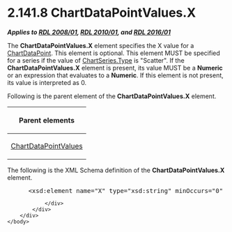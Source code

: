 <html dir="LTR" xmlns:mshelp="http://msdn.microsoft.com/mshelp" xmlns:ddue="http://ddue.schemas.microsoft.com/authoring/2003/5" xmlns:xlink="http://www.w3.org/1999/xlink" xmlns:tool="http://www.microsoft.com/tooltip">
    <head>
        <meta http-equiv="Content-Type" content="text/html; CHARSET=utf-8"></meta>
        <meta name="save" content="history"></meta>
        <title>2.141.8 ChartDataPointValues.X</title>
        <xml>
            <mshelp:toctitle title="2.141.8 ChartDataPointValues.X"></mshelp:toctitle>
            <mshelp:rltitle title="[MS-RDL]: ChartDataPointValues.X"></mshelp:rltitle>
            <mshelp:keyword index="A" term="13c7a96c-da23-4698-ba3f-181da25c5ae5"></mshelp:keyword>
            <mshelp:attr name="DCSext.ContentType" value="open specification"></mshelp:attr>
            <mshelp:attr name="AssetID" value="13c7a96c-da23-4698-ba3f-181da25c5ae5"></mshelp:attr>
            <mshelp:attr name="TopicType" value="kbRef"></mshelp:attr>
            <mshelp:attr name="DCSext.Title" value="[MS-RDL]: ChartDataPointValues.X" />
        </xml>
    </head>
    <body>
        <div id="header">
            <h1 class="heading">2.141.8 ChartDataPointValues.X</h1>
        </div>
        <div id="mainSection">
            <div id="mainBody">
                <div id="allHistory" class="saveHistory"></div>
                <div id="sectionSection0" class="section" name="collapseableSection">
                    

<p><b><i>Applies to </i></b><a href="1e855f94-4617-47e4-b89e-0856c6cb420f.htm"><b><i>RDL 2008/01</i></b></a><b><i>,
</i></b><a href="3428e690-a348-4ec7-8a6a-8efb42d2cdee.htm"><b><i>RDL 2010/01</i></b></a><b><i>,
and </i></b><a href="52ce3983-2bfc-4e72-9359-42aaf5fe4509.htm"><b><i>RDL 2016/01</i></b></a></p>

<p>The <b>ChartDataPointValues.X</b> element specifies the X
value for a <a href="86cf2a9b-4610-4ffe-8fff-16480a7bf6a4.htm">ChartDataPoint</a>.
This element is optional. This element MUST be specified for a series if the
value of <a href="d4c74852-ecd9-4eb7-90ae-705a369963fe.htm">ChartSeries.Type</a>
is &quot;Scatter&quot;. If the <b>ChartDataPointValues.X</b> element is
present, its value MUST be a <b>Numeric</b> or an expression that evaluates to
a <b>Numeric</b>. If this element is not present, its value is interpreted as
0.</p>

<p>Following is the parent element of the <b>ChartDataPointValues.X</b>
element.</p>

<table>
 <thead>
  <tr>
   <th>
   <p>Parent elements</p>
   </th>
  </tr>
 </thead>
 <tr>
  <td>
  <p><a href="363590aa-46c3-499a-927f-a6495a0b1ab6.htm">ChartDataPointValues</a></p>
  </td>
 </tr>
</table>

<p>The following is the XML Schema definition of the <b>ChartDataPointValues.X</b>
element.           </p>

<dl>
<dd>
<div><pre> &lt;xsd:element name=&quot;X&quot; type=&quot;xsd:string&quot; minOccurs=&quot;0&quot; /&gt;
</pre></div>
</dd></dl>


                </div>
            </div>
        </div>
    </body>
</html>